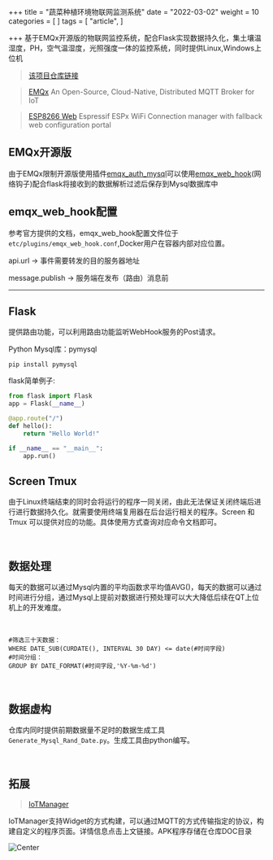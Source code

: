 +++
title =  "蔬菜种植环境物联网监测系统"
date = "2022-03-02"
weight = 10
categories = [
]
tags = [
  "article",
]

+++
基于EMQx开源版的物联网监控系统，配合Flask实现数据持久化，集土壤温湿度，PH，空气温湿度，光照强度一体的监控系统，同时提供Linux,Windows上位机
<!--more-->

> [该项目仓库链接](https://github.com/Prowinter/IOT_Environmental_Monitoring)

> [EMQx](https://www.emqx.io/) An Open-Source, Cloud-Native, Distributed MQTT Broker for IoT

>[ESP8266 Web](https://github.com/tzapu/WiFiManager) Espressif ESPx WiFi Connection manager with fallback web configuration portal



## EMQx开源版

由于EMQx限制开源版使用插件[emqx_auth_mysql](https://www.emqx.io/docs/zh/v4.4/advanced/auth-mysql.html)可以使用[emqx_web_hook](https://www.emqx.io/docs/zh/v4.2/advanced/webhook.html)(网络钩子)配合flask将接收到的数据解析过滤后保存到Mysql数据库中




## emqx_web_hook配置

参考官方提供的文档，emqx_web_hook配置文件位于`etc/plugins/emqx_web_hook.conf`,Docker用户在容器内部对应位置。

api.url -> 事件需要转发的目的服务器地址

message.publish -> 服务端在发布（路由）消息前

------
## Flask

提供路由功能，可以利用路由功能监听WebHook服务的Post请求。

Python Mysql库：pymysql

`pip install pymysql`

flask简单例子:
```python
from flask import Flask
app = Flask(__name__)

@app.route("/")
def hello():
    return "Hello World!"

if __name__ == "__main__":
    app.run()
```


## Screen Tmux
由于Linux终端结束的同时会将运行的程序一同关闭，由此无法保证关闭终端后进行进行数据持久化。就需要使用终端复用器在后台运行相关的程序。Screen 和 Tmux 可以提供对应的功能。具体使用方式查询对应命令文档即可。

<br/>

## 数据处理
每天的数据可以通过Mysql内置的平均函数求平均值AVG()，每天的数据可以通过时间进行分组，通过Mysql上提前对数据进行预处理可以大大降低后续在QT上位机上的开发难度。

<br/>

```Mysql
#筛选三十天数据：
WHERE DATE_SUB(CURDATE(), INTERVAL 30 DAY) <= date(#时间字段)
#时间分组：
GROUP BY DATE_FORMAT(#时间字段,'%Y-%m-%d')
```

<br/>

## 数据虚构
仓库内同时提供前期数据量不足时的数据生成工具`Generate_Mysql_Rand_Date.py`。生成工具由python编写。

<br/>

## 拓展

>[IoTManager](https://iotmanager.ru/)

IoTManager支持Widget的方式构建，可以通过MQTT的方式传输指定的协议，构建自定义的程序页面。详情信息点击上文链接。APK程序存储在仓库DOC目录


![Center](/images/IoTmanager.PNG?width=350px&height=700px#center)

